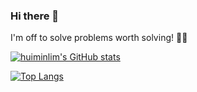 ### Hi there 👋

I'm off to solve problems worth solving! 🚀🚀

[![huiminlim's GitHub stats](https://github-readme-stats.vercel.app/api?username=huiminlim&count_private=true&show_icons=true&theme=vue)](https://github.com/anuraghazra/github-readme-stats)

[![Top Langs](https://github-readme-stats.vercel.app/api/top-langs/?username=huiminlim&layout=compact)](https://github.com/anuraghazra/github-readme-stats)

<!--
**huiminlim/huiminlim** is a ✨ _special_ ✨ repository because its `README.md` (this file) appears on your GitHub profile.

Here are some ideas to get you started:

- 🌱 I’m currently learning ...
- 👯 I’m looking to collaborate on ...
- 🤔 I’m looking for help with ...
- 💬 Ask me about ...
- 📫 How to reach me: ...
- 😄 Pronouns: ...
- ⚡ Fun fact: ...
-->
